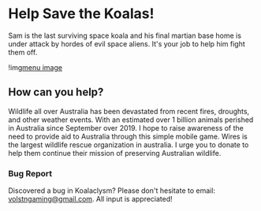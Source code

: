 # Help Save the Koalas!
Sam is the last surviving space koala and his final martian base home is under attack by hordes of evil space aliens. It's your job to help him fight them off. 

!img[menu image](https://github.com/Volstn/Koalaclysm/blob/master/images/menuFInal.PNG)

## How can you help?
Wildlife all over Australia has been devastated from recent fires, droughts, and other weather events. With an estimated over 1 billion animals perished in Australia since September over 2019. I hope to raise awareness of the need to provide aid to Australia through this simple mobile game. Wires is the largest wildlife rescue organization in australia. I urge you to donate to help them continue their mission of preserving Australian wildlife.


### Bug Report
Discovered a bug in Koalaclysm? Please don't hesitate to email: volstngaming@gmail.com. All input is appreciated!

